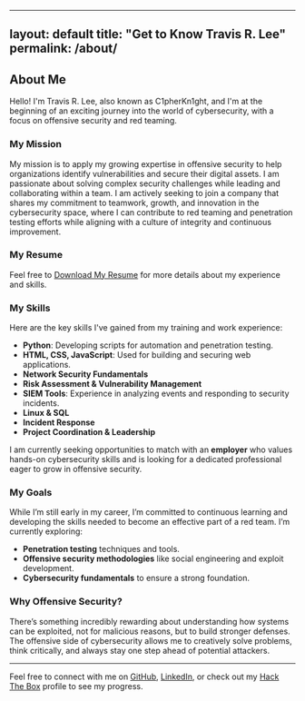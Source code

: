 <!-- markdownlint-disable MD022 MD041 -->
---
layout: default
title: "Get to Know Travis R. Lee"
permalink: /about/
---

## About Me
Hello! I'm Travis R. Lee, also known as C1pherKn1ght, and I'm at the beginning of an exciting journey into the world of cybersecurity, with a focus on offensive security and red teaming.

### My Mission
My mission is to apply my growing expertise in offensive security to help organizations identify vulnerabilities and secure their digital assets. I am passionate about solving complex security challenges while leading and collaborating within a team. I am actively seeking to join a company that shares my commitment to teamwork, growth, and innovation in the cybersecurity space, where I can contribute to red teaming and penetration testing efforts while aligning with a culture of integrity and continuous improvement.

### My Resume
Feel free to [Download My Resume](https://travrl12.github.io/assets/Resume/Travis__Lee_Resume_2024.pdf) for more details about my experience and skills.


### My Skills
Here are the key skills I've gained from my training and work experience:

- **Python**: Developing scripts for automation and penetration testing.
- **HTML, CSS, JavaScript**: Used for building and securing web applications.
- **Network Security Fundamentals**
- **Risk Assessment & Vulnerability Management**
- **SIEM Tools**: Experience in analyzing events and responding to security incidents.
- **Linux & SQL**
- **Incident Response**
- **Project Coordination & Leadership**

I am currently seeking opportunities to match with an **employer** who values hands-on cybersecurity skills and is looking for a dedicated professional eager to grow in offensive security.

### My Goals
While I’m still early in my career, I’m committed to continuous learning and developing the skills needed to become an effective part of a red team. I’m currently exploring:

- **Penetration testing** techniques and tools.
- **Offensive security methodologies** like social engineering and exploit development.
- **Cybersecurity fundamentals** to ensure a strong foundation.

### Why Offensive Security?
There’s something incredibly rewarding about understanding how systems can be exploited, not for malicious reasons, but to build stronger defenses. The offensive side of cybersecurity allows me to creatively solve problems, think critically, and always stay one step ahead of potential attackers.

---

Feel free to connect with me on [GitHub](https://github.com/Travrl12), [LinkedIn](https://www.linkedin.com/in/travisrlee), or check out my [Hack The Box](https://app.hackthebox.com/profile/2105172) profile to see my progress.
